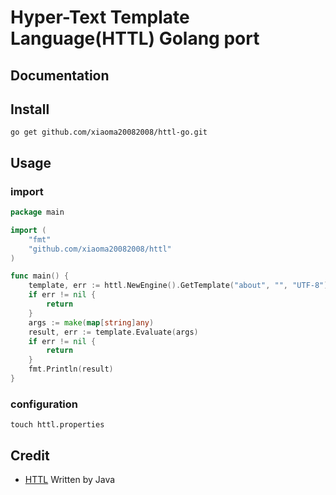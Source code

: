 # Hyper-Text Template Language(HTTL) Golang port

## Documentation

## Install

```shell
go get github.com/xiaoma20082008/httl-go.git
```

## Usage

### import

```go
package main

import (
	"fmt"
	"github.com/xiaoma20082008/httl"
)

func main() {
	template, err := httl.NewEngine().GetTemplate("about", "", "UTF-8")
	if err != nil {
		return
	}
	args := make(map[string]any)
	result, err := template.Evaluate(args)
	if err != nil {
		return
	}
	fmt.Println(result)
}
```

### configuration

```shell
touch httl.properties
```

## Credit

* [HTTL](https://github.com/httl/httl.git) Written by Java
